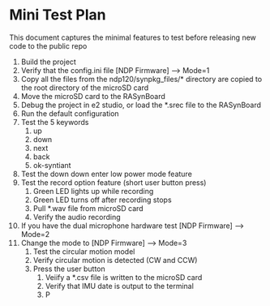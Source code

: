 # Mini Test Plan
This document captures the minimal features to test before releasing new code to the public repo

1. Build the project
2. Verify that the config.ini file [NDP Firmware] --> Mode=1
3. Copy all the files from the ndp120/synpkg_files/* directory are copied to the root directory of the microSD card
4. Move the microSD card to the RASynBoard
1. Debug the project in e2 studio, or load the *.srec file to the RASynBoard
1. Run the default configuration
1. Test the 5 keywords
   1. up
   2. down
   3. next
   4. back
   5. ok-syntiant
1. Test the down down enter low power mode feature
1. Test the record option feature (short user button press)
   1. Green LED lights up while recording
   1. Green LED turns off after recording stops
   1. Pull *.wav file from microSD card
   1. Verify the audio recording
1. If you have the dual microphone hardware test [NDP Firmware] --> Mode=2
1. Change the mode to [NDP Firmware] --> Mode=3
   1.  Test the circular motion model
      1. Verify circular motion is detected (CW and CCW)
   3.  Press the user button
       1. Veiify a *.csv file is written to the microSD card
       2. Verify that IMU date is output to the terminal 
       3. P
